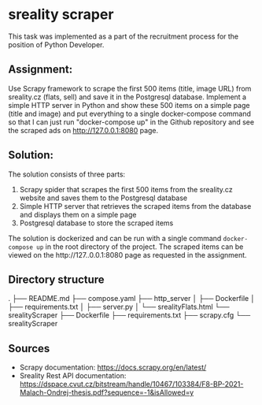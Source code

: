 # sreality scraper 

This task was implemented as a part of the recruitment process for the position of Python Developer.

## Assignment: 
Use Scrapy framework to scrape the first 500 items (title, image URL) from sreality.cz (flats, sell) and save it in the Postgresql database. Implement a simple HTTP server in Python and show these 500 items on a simple page (title and image) and put everything to a single docker-compose command so that I can just run "docker-compose up" in the Github repository and see the scraped ads on http://127.0.0.1:8080 page.

## Solution:
The solution consists of three parts: 
1. Scrapy spider that scrapes the first 500 items from the sreality.cz website and saves them to the Postgresql database
2. Simple HTTP server that retrieves the scraped items from the database and displays them on a simple page
3. Postgresql database to store the scraped items

The solution is dockerized and can be run with a single command `docker-compose up` in the root directory of the project. The scraped items can be viewed on the http://127..0.0.1:8080 page as requested in the assignment.

## Directory structure

.
├── README.md
├── compose.yaml
├── http_server
│   ├── Dockerfile
│   ├── requirements.txt
│   ├── server.py
│   └── srealityFlats.html
└── srealityScraper
    ├── Dockerfile
    ├── requirements.txt
    ├── scrapy.cfg
    └── srealityScraper



## Sources
- Scrapy documentation: https://docs.scrapy.org/en/latest/
- Sreality Rest API documentation: https://dspace.cvut.cz/bitstream/handle/10467/103384/F8-BP-2021-Malach-Ondrej-thesis.pdf?sequence=-1&isAllowed=y